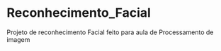 # Reconhecimento_Facial
Projeto de reconhecimento Facial feito para aula de Processamento de imagem

